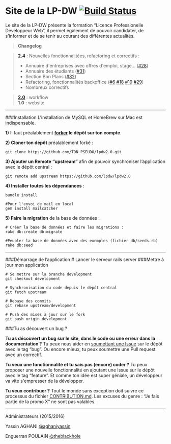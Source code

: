Site de la LP-DW [![Build Status](https://travis-ci.org/lpdw/lpdw2.0.svg)](https://travis-ci.org/lpdw/lpdw2.0)
================

Le site de la LP-DW présente la formation “Licence Professionelle Developpeur Web”, il permet également de pouvoir candidater, de s’informer et de se tenir au courant des différentes actualités.

> **Changelog**

> **[2.4](https://github.com/lpdw/lpdw2.0/releases/tag/v2.4)** : Nouvelles fonctionnalitées, refactoring et correctifs :
> - Annuaire d'entreprises avec offres d'emploi, stage... ([#28](https://github.com/lpdw/lpdw2.0/pull/28))
> - Annuaire des étudiants ([#31](https://github.com/lpdw/lpdw2.0/pull/31))
> - Section Bon Plans ([#32](https://github.com/lpdw/lpdw2.0/pull/32))
> - Refactoring, fonctionnalités backoffice ([#6](https://github.com/lpdw/lpdw2.0/pull/6) [#18](https://github.com/lpdw/lpdw2.0/pull/18) [#19](https://github.com/lpdw/lpdw2.0/pull/19) [#29](https://github.com/lpdw/lpdw2.0/pull/29))
> - Nombreux correctifs

> **[2.0](https://github.com/lpdw/lpdw2.0/releases/tag/v2.0)** : workflow  
> **1.0** : website


----------


###Installation
L’installation de MySQL et HomeBrew sur Mac est indispensable.

**1)** Il faut préalablement **[forker](https://help.github.com/articles/fork-a-repo/#fork-an-example-repository) le dépôt sur ton compte**.

**2) Cloner ton dépôt** préalablement forké :

    git clone https://github.com/TON_PSEUDO/lpdw2.0.git

**3) Ajouter un Remote “upstream”** afin de pouvoir synchroniser l’application avec le dépôt central :

    git remote add upstream https://github.com/lpdw/lpdw2.0

**4) Installer toutes les dépendances** :

    bundle install

    #Pour l'envoi de mail en local
    gem install mailcatcher

**5) Faire la migration** de la base de données :

	# Créer la base de données et faire les migrations :
    rake db:create db:migrate

	#Peupler la base de données avec des exemples (fichier db/seeds.rb)
    rake db:seed


----------


###Démarrage de l’application
    # Lancer le serveur
    rails server
###Mettre à jour mon application

    # Se mettre sur la branche development
    git checkout development

    # Synchronisation du code depuis le dépôt central
    git fetch upstream

    # Rebase des commits
    git rebase upstream/development

    # Push des mises à jour sur le fork
    git push origin development


###Tu as découvert un bug ?

**Tu as découvert un bug sur le site, dans le code ou une erreur dans la documentation ?**
Tu peux nous aider en [soumettant une Issue](https://github.com/lpdw/lpdw2.0/issues) sur le dépôt avec le tag “bug”. Ou encore mieux, tu peux soumettre une Pull request avec un correctif.

**Tu veux une fonctionnalité et tu sais pas (encore) coder ?**
Tu peux proposer une nouvelle fonctionnalité en ajoutant une Issue sur le dépôt avec le tag “feature”. Et comme ton idée est super géniale, un développeur va vite s'empresser de la développer.

**Tu veux contribuer ?**
Tout le monde sans exception doit suivre ce processus du fichier [CONTRIBUTION.md](https://github.com/lpdw/lpdw2.0/blob/development/CONTRIBUTION.md). Les excuses du genre : “Je fais partie de la promo X” ne sont pas valables.

----------


Administrateurs (2015/2016)

Yassin AGHANI [@aghaniyassin](https://github.com/aghaniyassin)

Enguerran POULAIN [@theblackhole](https://github.com/theblackhole)
